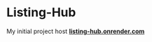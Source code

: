 # Listing-Hub

My initial project host <a href="https://listing-hub.onrender.com"><b>listing-hub.onrender.com</b></a>
